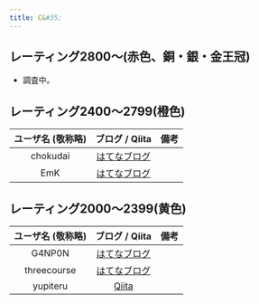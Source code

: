 ```yaml
---
title: C&#35;
---
```


## レーティング2800〜(赤色、銅・銀・金王冠)

- 調査中。

## レーティング2400〜2799(橙色)

|ユーザ名 (敬称略)|ブログ / Qiita|備考|
|:--:|:--:|:--|
|chokudai|[はてなブログ](https://chokudai.hatenablog.com/)||
|EmK|[はてなブログ](https://emkcsharp.hatenablog.com/)||

## レーティング2000〜2399(黄色)

|ユーザ名 (敬称略)|ブログ / Qiita|備考|
|:--:|:--:|:--|
|G4NP0N|[はてなブログ](https://g4np0n-kyopro.hatenablog.com)||
|threecourse|[はてなブログ](https://threecourse.hatenablog.com/)||
|yupiteru|[Qiita](https://qiita.com/yupiteru)||
